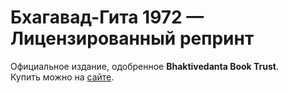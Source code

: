 # Бхагавад-Гита 1972 — Лицензированный репринт  
Официальное издание, одобренное **Bhaktivedanta Book Trust**.  
Купить можно на [сайте](https://egorkara.github.io/bhagavad-gita-reprint/).
